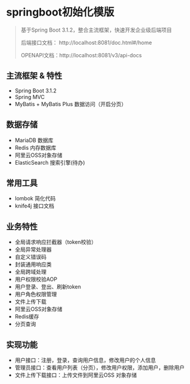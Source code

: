 # springboot初始化模版

> 基于Spring Boot 3.1.2，整合主流框架，快速开发企业级后端项目
>
> 后端接口文档： http://localhost:8081/doc.html#/home
>
> OPENAPI文档：http://localhost:8081/v3/api-docs

## 主流框架 & 特性

- Spring Boot 3.1.2
- Spring MVC
- MyBatis + MyBatis Plus 数据访问（开启分页）

## 数据存储

- MariaDB 数据库
- Redis 内存数据库
- 阿里云OSS对象存储
- ElasticSearch 搜索引擎(待办)

## 常用工具

- lombok 简化代码
- knife4j 接口文档

## 业务特性

- 全局请求响应拦截器（token校验）
- 全局异常处理器
- 自定义错误码
- 封装通用响应类
- 全局跨域处理
- 用户权限校验AOP
- 用户登录、登出、刷新token
- 用户角色权限管理
- 文件上传下载
- 阿里云OSS对象存储
- Redis缓存
- 分页查询

## 实现功能
- 用户接口：注册，登录，查询用户信息，修改用户的个人信息
- 管理员接口：查看用户列表（分页），修改用户权限，添加用户，删除用户
- 文件上传下载接口：上传文件到阿里云OSS 对象存储

